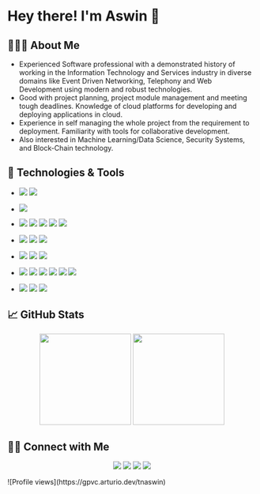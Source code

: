 # Hey there! I'm Aswin 👋

## 👨🏻‍💻 About Me

- Experienced Software professional with a demonstrated history of working in the Information Technology and Services industry in diverse domains like Event Driven Networking, Telephony and Web Development using modern and robust technologies.
- Good with project planning, project module management and meeting tough deadlines. Knowledge of cloud platforms for developing and deploying applications in cloud.
- Experience in self managing the whole project from the requirement to deployment. Familiarity with tools for collaborative development.
- Also interested in Machine Learning/Data Science, Security Systems, and Block-Chain technology.


## 🔧 Technologies & Tools

- ![](https://img.shields.io/badge/OS-Linux-informational?style=for-the-badge&logo=linux&logoColor=white&color=2E86C1)
![](https://img.shields.io/badge/OS-Windows-informational?style=for-the-badge&logo=windows&logoColor=white&color=2E86C1)

- ![](https://img.shields.io/badge/Shell-Bash-informational?style=for-the-badge&logo=gnu-bash&logoColor=white&color=2E86C1)

- ![](https://img.shields.io/badge/Code-Python-informational?style=for-the-badge&logo=python&logoColor=white&color=2E86C1)
![](https://img.shields.io/badge/Code-Java-informational?style=for-the-badge&logo=java&logoColor=white&color=2E86C1)
![](https://img.shields.io/badge/Code-JavaScript-informational?style=for-the-badge&logo=javascript&logoColor=white&color=2E86C1)
![](https://img.shields.io/badge/Code-HTML5-informational?style=for-the-badge&logo=html5&logoColor=white&color=2E86C1)
![](https://img.shields.io/badge/Code-CSS3-informational?style=for-the-badge&logo=css3&logoColor=white&color=2E86C1)

- ![](https://img.shields.io/badge/Py-Django-informational?style=for-the-badge&logo=django&logoColor=white&color=2E86C1)
![](https://img.shields.io/badge/Py-Flask-informational?style=for-the-badge&logo=Flask&logoColor=white&color=2E86C1)
![](https://img.shields.io/badge/Js-React-informational?style=for-the-badge&logo=react&logoColor=white&color=2E86C1)

- ![](https://img.shields.io/badge/DB-MySQL-informational?style=for-the-badge&logo=mysql&logoColor=white&color=2E86C1)
![](https://img.shields.io/badge/DB-PostgreSQL-informational?style=for-the-badge&logo=postgresql&logoColor=white&color=2E86C1)
![](https://img.shields.io/badge/DB-Oracle_DB-informational?style=for-the-badge&logo=oracle&logoColor=white&color=2E86C1)

- ![](https://img.shields.io/badge/Tools-Git-informational?style=for-the-badge&logo=git&logoColor=white&color=2E86C1)
![](https://img.shields.io/badge/Tools-Github-informational?style=for-the-badge&logo=github&logoColor=white&color=2E86C1)
![](https://img.shields.io/badge/Tools-Docker-informational?style=for-the-badge&logo=docker&logoColor=white&color=2E86C1)
![](https://img.shields.io/badge/Tools-Jira-informational?style=for-the-badge&logo=jira&logoColor=white&color=2E86C1)
![](https://img.shields.io/badge/Tools-VS_Code-informational?style=for-the-badge&logo=visual-studio-code&logoColor=white&color=2E86C1)
![](https://img.shields.io/badge/Tools-PyCharm-informational?style=for-the-badge&logo=pycharm&logoColor=white&color=2E86C1)

- ![](https://img.shields.io/badge/Cloud-Amazon_AWS-informational?style=for-the-badge&logo=amazon-aws&logoColor=white&color=2E86C1)
![](https://img.shields.io/badge/Cloud-Heroku-informational?style=for-the-badge&logo=heroku&logoColor=white&color=2E86C1)
![](https://img.shields.io/badge/Cloud-Digital_Ocean-informational?style=for-the-badge&logo=digitalocean&logoColor=white&color=2E86C1)



## &#x1f4c8; GitHub Stats

<p align="center">
  <img height="185em" src="https://github-readme-stats-eight-theta.vercel.app/api?username=tnaswin&show_icons=true&include_all_commits=true&count_private=true" />
  <img height="185em" src="https://github-readme-stats-eight-theta.vercel.app/api/top-langs/?username=tnaswin&layout=compact" />
</p>



## 🤝🏻 Connect with Me 

<p align="center">
<a href="https://tnaswin.github.io"><img src="https://img.shields.io/badge/-Portfolio-3423A6?style=for-the-badge&logo=Google-Chrome&logoColor=white"/></a>
<a href="https://linkedin.com/in/tnaswin"><img src="https://img.shields.io/badge/-LinkedIn-0077B5?style=for-the-badge&logo=Linkedin&logoColor=white"/></a>
<a href="https://instagram.com/tnaswin"><img src="https://img.shields.io/badge/-Instagram-E4405F?style=for-the-badge&logo=Instagram&logoColor=white"/></a>
<a href="https://facebook.com/tnaswin"><img src="https://img.shields.io/badge/-Facebook-1877F2?style=for-the-badge&logo=Facebook&logoColor=white"/></a>
</p>


<p>
![Profile views](https://gpvc.arturio.dev/tnaswin)
</p>

<!--
### Hi there 👋
**tnaswin/tnaswin** is a ✨ _special_ ✨ repository because its `README.md` (this file) appears on your GitHub profile.

Here are some ideas to get you started:

- 🔭 I’m currently working on ...
- 🌱 I’m currently learning ...
- 👯 I’m looking to collaborate on ...
- 🤔 I’m looking for help with ...
- 💬 Ask me about ...
- 📫 How to reach me: ...
- 😄 Pronouns: ...
- ⚡ Fun fact: ...
-->
